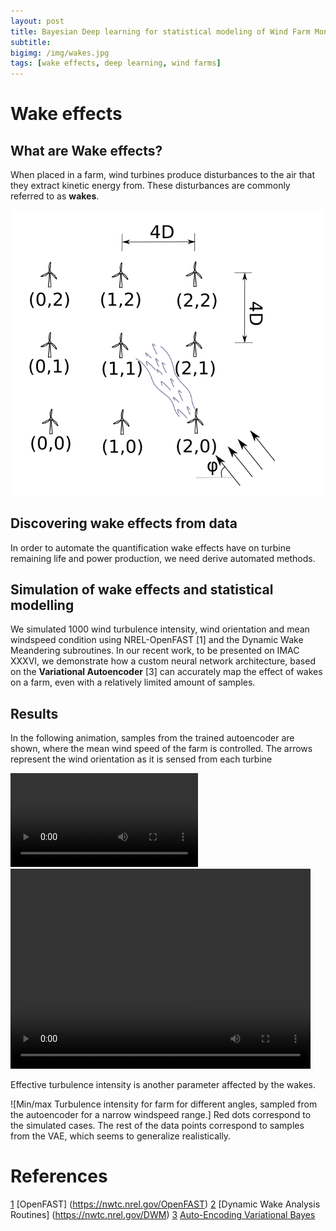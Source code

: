 ```yaml
---
layout: post
title: Bayesian Deep learning for statistical modeling of Wind Farm Monitoring Data
subtitle: 
bigimg: /img/wakes.jpg
tags: [wake effects, deep learning, wind farms]
---
```

# Wake effects
## What are Wake effects?
When placed in a farm, wind turbines produce disturbances to the air that 
they extract kinetic energy from. These disturbances are commonly referred to  as **wakes**.

![Schematic representation of a small wind farm](/img/farm_layout.png)


## Discovering wake effects from data
In order to automate the quantification wake effects have on turbine remaining life and power production, we need derive automated methods.

## Simulation of wake effects and statistical modelling
We simulated 1000 wind turbulence intensity, wind orientation and mean windspeed condition using NREL-OpenFAST [1] and the Dynamic Wake Meandering subroutines.
In our recent work, to be presented on IMAC XXXVI, we demonstrate how a custom neural network architecture, based on the **Variational Autoencoder** [3] can accurately map the effect of wakes on a farm, even with 
a relatively limited amount of samples. 


## Results
In the following animation, samples from the trained autoencoder are shown, where the mean wind speed of the farm is controlled.
The arrows represent the wind orientation as it is sensed from each turbine

![alt-text](/img/wind_orientation.mp4)
<video width="480" height="320" controls="controls">
  <source src="/img/wind_orientation.mp4" type="video/mp4">
</video>

Effective turbulence intensity is another parameter affected by the wakes. 

![Min/max Turbulence intensity for farm for different angles, sampled from the autoencoder for a narrow windspeed range.]
Red dots correspond to the simulated cases. The rest of the data points correspond to samples from the VAE, which seems to generalize realistically.




# References
[1]() [OpenFAST] (https://nwtc.nrel.gov/OpenFAST)
[2]() [Dynamic Wake Analysis Routines] (https://nwtc.nrel.gov/DWM)
[3]() [Auto-Encoding Variational Bayes](https://arxiv.org/abs/1312.6114)
